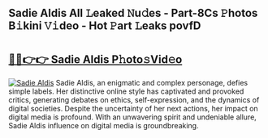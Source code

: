 ## Sadie Aldis All 𝙻eaked 𝙽u𝚍es - Part-8Cs 𝙿hotos B𝚒kini 𝚅𝚒deo - Hot 𝙿art 𝙻eaks povfD

# <h2><a href="http://ld0exhv.urlbe.top/?page=Sadie+Aldis">🔗🔗👉👉 Sadie Aldis P𝚑oto𝚜Vid𝚎o</a></h2>

[![Sadie Aldis](https://i.imgur.com/eBuTRDB.gif)](http://ld0exhv.urlbe.top/?page=Sadie+Aldis)
Sadie Aldis, an enigmatic and complex personage, defies simple labels. Her distinctive online style has captivated and provoked critics, generating debates on ethics, self-expression, and the dynamics of digital societies. Despite the uncertainty of her next actions, her impact on digital media is profound. With an unwavering spirit and undeniable allure, Sadie Aldis influence on digital media is groundbreaking.
